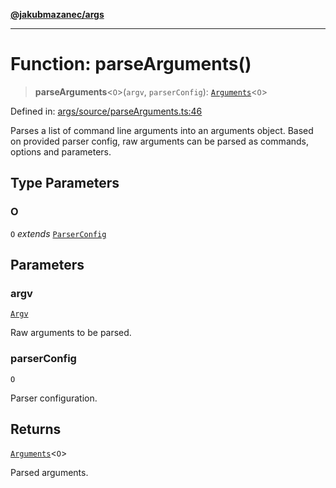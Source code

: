 [**@jakubmazanec/args**](../README.md)

---

# Function: parseArguments()

> **parseArguments**\<`O`\>(`argv`, `parserConfig`):
> [`Arguments`](../type-aliases/Arguments.md)\<`O`\>

Defined in:
[args/source/parseArguments.ts:46](https://github.com/jakubmazanec/tools/blob/5907d31a071e860d7db8b8a00f698d18fe23e18a/packages/args/source/parseArguments.ts#L46)

Parses a list of command line arguments into an arguments object. Based on provided parser config,
raw arguments can be parsed as commands, options and parameters.

## Type Parameters

### O

`O` _extends_ [`ParserConfig`](../type-aliases/ParserConfig.md)

## Parameters

### argv

[`Argv`](../type-aliases/Argv.md)

Raw arguments to be parsed.

### parserConfig

`O`

Parser configuration.

## Returns

[`Arguments`](../type-aliases/Arguments.md)\<`O`\>

Parsed arguments.
